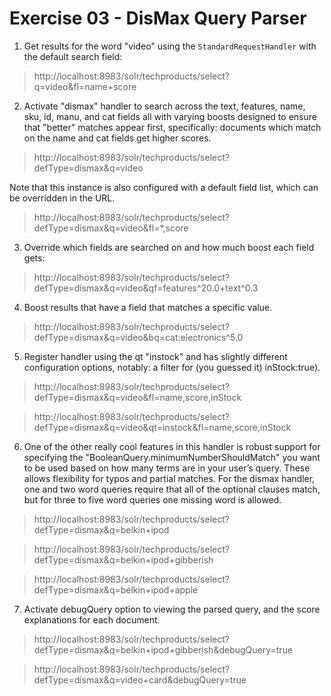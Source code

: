 # Exercise 03 - DisMax Query Parser
 

1. Get results for the word "video" using the `StandardRequestHandler` with the default search field:

>http://localhost:8983/solr/techproducts/select?q=video&fl=name+score

2. Activate "dismax" handler to search across the text, features, name, sku, id, manu, and cat fields all with varying boosts designed to ensure that "better" matches appear first, specifically: documents which match on the name and cat fields get higher scores.

>http://localhost:8983/solr/techproducts/select?defType=dismax&q=video

Note that this instance is also configured with a default field list, which can be overridden in the URL.

>http://localhost:8983/solr/techproducts/select?defType=dismax&q=video&fl=*,score


3. Override which fields are searched on and how much boost each field gets:

>http://localhost:8983/solr/techproducts/select?defType=dismax&q=video&qf=features^20.0+text^0.3

4. Boost results that have a field that matches a specific value.

>http://localhost:8983/solr/techproducts/select?defType=dismax&q=video&bq=cat:electronics^5.0

5. Register handler using the qt "instock" and has slightly different configuration options, notably: a filter for (you guessed it) inStock:true).

>http://localhost:8983/solr/techproducts/select?defType=dismax&q=video&fl=name,score,inStock

>http://localhost:8983/solr/techproducts/select?defType=dismax&q=video&qt=instock&fl=name,score,inStock


6. One of the other really cool features in this handler is robust support for specifying the "BooleanQuery.minimumNumberShouldMatch" you want to be used based on how many terms are in your user’s query. These allows flexibility for typos and partial matches. For the dismax handler, one and two word queries require that all of the optional clauses match, but for three to five word queries one missing word is allowed.

>http://localhost:8983/solr/techproducts/select?defType=dismax&q=belkin+ipod

>http://localhost:8983/solr/techproducts/select?defType=dismax&q=belkin+ipod+gibberish

>http://localhost:8983/solr/techproducts/select?defType=dismax&q=belkin+ipod+apple

7. Activate debugQuery option to viewing the parsed query, and the score explanations for each document.

>http://localhost:8983/solr/techproducts/select?defType=dismax&q=belkin+ipod+gibberish&debugQuery=true

>http://localhost:8983/solr/techproducts/select?defType=dismax&q=video+card&debugQuery=true